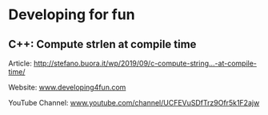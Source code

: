 # Developing for fun
## C++: Compute strlen at compile time

Article: http://stefano.buora.it/wp/2019/09/c-compute-string…-at-compile-time/

Website: www.developing4fun.com

YouTube Channel: www.youtube.com/channel/UCFEVuSDfTrz9Ofr5k1F2ajw
